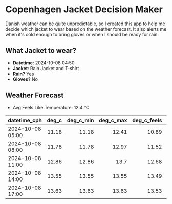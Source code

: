 
# Copenhagen Jacket Decision Maker

Danish weather can be quite unpredictable, so I created this app to help me decide which jacket to wear based on the weather forecast. 
It also alerts me when it's cold enough to bring gloves or when I should be ready for rain.

## What Jacket to wear?

- **Datetime**: 2024-10-08 04:50
- **Jacket**: Rain Jacket and T-shirt
- **Rain?** Yes
- **Gloves?** No

## Weather Forecast
- Avg Feels Like Temperature: 12.4 °C

| datetime_cph     |   deg_c |   deg_c_min |   deg_c_max |   deg_c_feels | weather   | wind   | rain   |
|:-----------------|--------:|------------:|------------:|--------------:|:----------|:-------|:-------|
| 2024-10-08 05:00 |   11.18 |       11.18 |       12.41 |         10.89 | Clouds    | Low    | None   |
| 2024-10-08 08:00 |   11.78 |       11.78 |       12.97 |         11.52 | Clouds    | Low    | None   |
| 2024-10-08 11:00 |   12.86 |       12.86 |       13.7  |         12.68 | Rain      | Medium | Low    |
| 2024-10-08 14:00 |   13.55 |       13.55 |       13.55 |         13.49 | Rain      | High   | Low    |
| 2024-10-08 17:00 |   13.63 |       13.63 |       13.63 |         13.53 | Rain      | Medium | Low    |
        